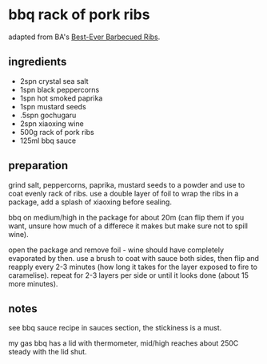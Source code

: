 # bbq rack of pork ribs

adapted from BA's [Best-Ever Barbecued Ribs](https://www.bonappetit.com/recipe/best-ever-barbecued-ribs). 

## ingredients

- 2spn crystal sea salt
- 1spn black peppercorns
- 1spn hot smoked paprika
- 1spn mustard seeds
- .5spn gochugaru
- 2spn xiaoxing wine
- 500g rack of pork ribs
- 125ml bbq sauce

## preparation

grind salt, peppercorns, paprika, mustard seeds to a powder and use to coat evenly rack of ribs.
use a double layer of foil to wrap the ribs in a package, add a splash of xiaoxing before sealing.

bbq on medium/high in the package for about 20m (can flip them if you want, unsure how much of a differece it makes but make sure not to spill wine).

open the package and remove foil - wine should have completely evaporated by then. use a brush to coat with sauce both sides,
then flip and reapply every 2-3 minutes (how long it takes for the layer exposed to fire to caramelise). repeat for 2-3 layers per side or until it looks done (about 15 more minutes).

## notes

see bbq sauce recipe in sauces section, the stickiness is a must.

my gas bbq has a lid with thermometer, mid/high reaches about 250C steady with the lid shut.